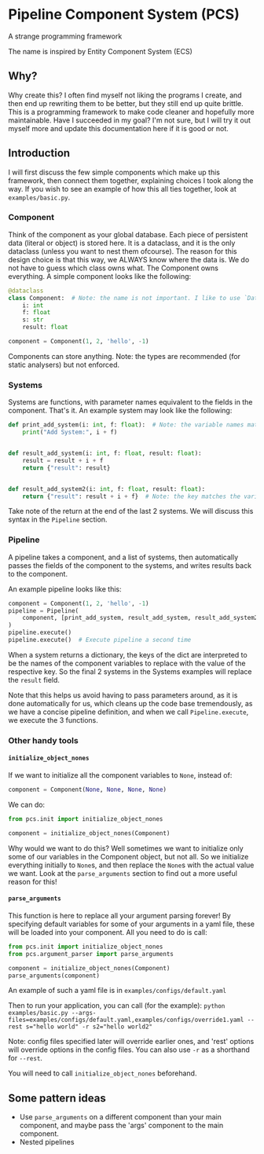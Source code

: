 # Pipeline Component System (PCS)

A strange programming framework

The name is inspired by Entity Component System (ECS)

## Why?

Why create this? I often find myself not liking the programs I create, and then end up rewriting them to be better, but they still end up quite brittle. This is a programming framework to make code cleaner and hopefully more maintainable. Have I succeeded in my goal? I'm not sure, but I will try it out myself more and update this documentation here if it is good or not.

## Introduction

I will first discuss the few simple components which make up this framework, then connect them together, explaining choices I took along the way. If you wish to see an example of how this all ties together, look at `examples/basic.py`.

### Component

Think of the component as your global database. Each piece of persistent data (literal or object) is stored here. It is a dataclass, and it is the only dataclass (unless you want to nest them ofcourse). The reason for this design choice is that this way, we ALWAYS know where the data is. We do not have to guess which class owns what. The Component owns everything. A simple component looks like the following:

```python
@dataclass
class Component:  # Note: the name is not important. I like to use `Data` as well
    i: int
    f: float
    s: str
    result: float

component = Component(1, 2, 'hello', -1)
```

Components can store anything. Note: the types are recommended (for static analysers) but not enforced.

### Systems

Systems are functions, with parameter names equivalent to the fields in the component. That's it. An example system may look like the following:

```python
def print_add_system(i: int, f: float):  # Note: the variable names match those in the component exactly
    print("Add System:", i + f)


def result_add_system(i: int, f: float, result: float):
    result = result + i + f
    return {"result": result}


def result_add_system2(i: int, f: float, result: float):
    return {"result": result + i + f}  # Note: the key matches the variable names in the component exactly
```

Take note of the return at the end of the last 2 systems. We will discuss this syntax in the `Pipeline` section.

### Pipeline

A pipeline takes a component, and a list of systems, then automatically passes the fields of the component to the systems, and writes results back to the component.

An example pipeline looks like this:

```python
component = Component(1, 2, 'hello', -1)
pipeline = Pipeline(
    component, [print_add_system, result_add_system, result_add_system2]
)
pipeline.execute()
pipeline.execute()  # Execute pipeline a second time
```

When a system returns a dictionary, the keys of the dict are interpreted to be the names of the component variables to replace with the value of the respective key. So the final 2 systems in the Systems examples will replace the `result` field.

Note that this helps us avoid having to pass parameters around, as it is done automatically for us, which cleans up the code base tremendously, as we have a concise pipeline definition, and when we call `Pipeline.execute`, we execute the 3 functions.

### Other handy tools

#### `initialize_object_nones`

If we want to initialize all the component variables to `None`, instead of:

```python
component = Component(None, None, None, None)
```

We can do:

```python
from pcs.init import initialize_object_nones

component = initialize_object_nones(Component)
```

Why would we want to do this? Well sometimes we want to initialize only some of our variables in the Component object, but not all. So we initialize everything initially to `None`s, and then replace the `None`s with the actual value we want. Look at the `parse_arguments` section to find out a more useful reason for this!

#### `parse_arguments`

This function is here to replace all your argument parsing forever! By specifying default variables for some of your arguments in a yaml file, these will be loaded into your component. All you need to do is call:

```python
from pcs.init import initialize_object_nones
from pcs.argument_parser import parse_arguments

component = initialize_object_nones(Component)
parse_arguments(component)
```

An example of such a yaml file is in `examples/configs/default.yaml`

Then to run your application, you can call (for the example): `python examples/basic.py --args-files=examples/configs/default.yaml,examples/configs/override1.yaml --rest s="hello world" -r s2="hello world2"`

Note: config files specified later will override earlier ones, and 'rest' options will override options in the config files. You can also use `-r` as a shorthand for `--rest`.

You will need to call `initialize_object_nones` beforehand.

## Some pattern ideas

* Use `parse_arguments` on a different component than your main component, and maybe pass the 'args' component to the main component.
* Nested pipelines
